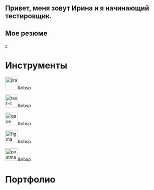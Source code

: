 <!--Header
-->
<!--## Обо мне-->
## Привет, меня зовут Ирина и я начинающий тестировщик.
 
## Мое резюме
[-](https://github.com/irenelt)
<!--отредактировать создав реальное резюме и прикрепив ссылку-->
# Инструменты
 <img src="https://cdn.jsdelivr.net/gh/devicons/devicon/icons/jira/jira-original.svg" title="jira" alt="jira" width="40" height="40"/>&nbsp

 <img src="https://docs.testit.software/images/testit_logo_icon_blue.png" title="test-it" alt="test-it" width="40" height="40"/>&nbsp

 <img src="https://luna1.co/eb0187.png" title="qase" alt="qase" width="40" height="40"/>&nbsp

 <img src="https://cdn.jsdelivr.net/gh/devicons/devicon/icons/figma/figma-original.svg" title="figma" alt="figma" width="40" height="40"/>&nbsp

<img src="https://seeklogo.com/images/P/postman-logo-0087CA0D15-seeklogo.com.png" title="postman" alt="postman" width="40" height="40"/>&nbsp

<!--![Jira](https://img.shields.io/badge/-Jira-2684ff?style=for-the-badge&logo=Jira&logoColor=2684ff)

![Azure DevOps](https://img.shields.io/badge/-Azure_DevOps-0078d4?style=for-the-badge&logo=Azure_DevOps&logoColor=0078d4)

![Postman](https://img.shields.io/badge/-Postman-EF5B25?style=for-the-badge&logo=Postman&logoColor=EF5B25)

![DevTools](https://img.shields.io/badge/-DevTools-EF5B25?style=for-the-badge&logo=DevTools&logoColor=EF5B25)-->
  
# Портфолио